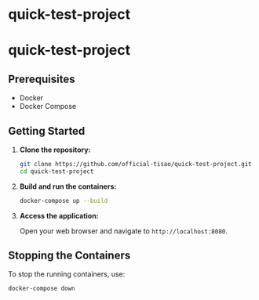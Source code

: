 # quick-test-project

# quick-test-project

## Prerequisites

- Docker
- Docker Compose

## Getting Started

1. **Clone the repository:**

    ```sh
    git clone https://github.com/official-tisao/quick-test-project.git
    cd quick-test-project
    ```

2. **Build and run the containers:**

    ```sh
    docker-compose up --build
    ```

3. **Access the application:**

   Open your web browser and navigate to `http://localhost:8080`.

## Stopping the Containers

To stop the running containers, use:

```sh
docker-compose down